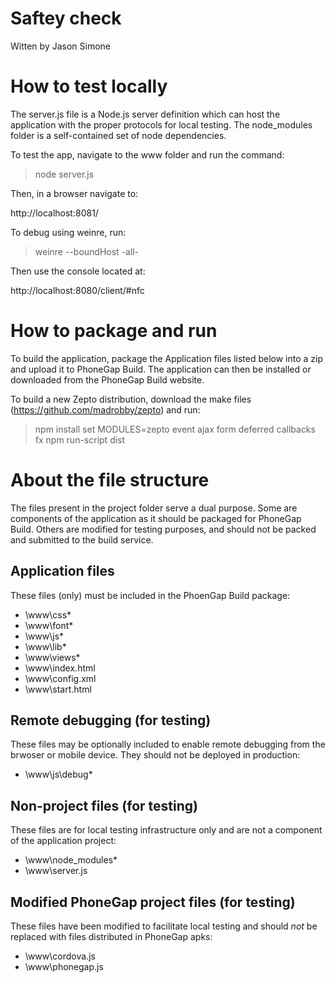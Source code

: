 # Saftey check #

Witten by Jason Simone

How to test locally
===================
The server.js file is a Node.js server definition which can host the
application with the proper protocols for local testing. The
node_modules folder is a self-contained set of node dependencies.

To test the app, navigate to the www folder and run the command:

> node server.js

Then, in a browser navigate to:

http://localhost:8081/

To debug using weinre, run:

> weinre --boundHost -all-

Then use the console located at:

http://localhost:8080/client/#nfc


How to package and run
======================
To build the application, package the Application files listed below
into a zip and upload it to PhoneGap Build. The application can then
be installed or downloaded from the PhoneGap Build website.

To build a new Zepto distribution, download the make files
(https://github.com/madrobby/zepto) and run:

> npm install
> set MODULES=zepto event ajax form deferred callbacks fx
> npm run-script dist

About the file structure
========================
The files present in the project folder serve a dual purpose. Some
are components of the application as it should be packaged for 
PhoneGap Build. Others are modified for testing purposes, and should
not be packed and submitted to the build service.

Application files
-----------------
These files (only) must be included in the PhoenGap Build package:
+ \www\css\*
+ \www\font\*
+ \www\js\*
+ \www\lib\*
+ \www\views\*
+ \www\index.html
+ \www\config.xml
+ \www\start.html

Remote debugging (for testing)
------------------------------
These files may be optionally included to enable remote debugging
from the brwoser or mobile device. They should not be deployed in
production:
- \www\js\debug\*

Non-project files (for testing)
-------------------------------
These files are for local testing infrastructure only and are not a
component of the application project:
- \www\node_modules\*
- \www\server.js

Modified PhoneGap project files (for testing)
---------------------------------------------
These files have been modified to facilitate local testing and 
should _not_ be replaced with files distributed in PhoneGap apks:
- \www\cordova.js
- \www\phonegap.js
